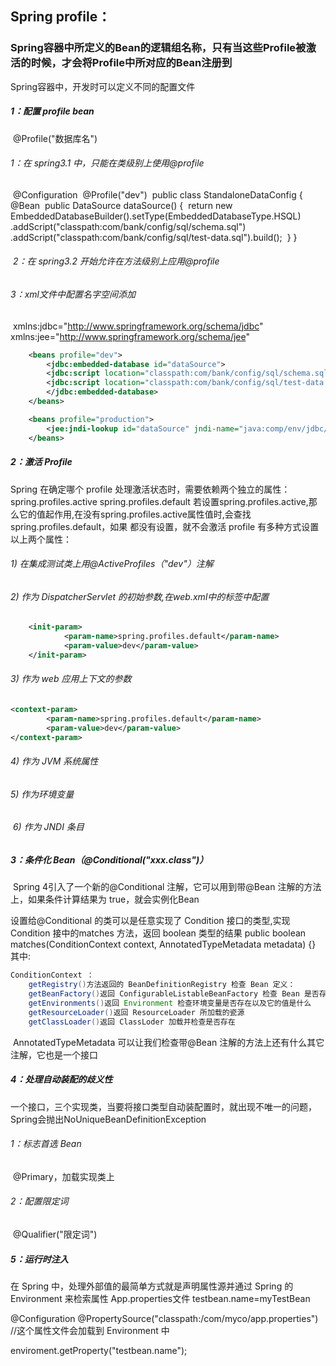 ## Spring profile：

### Spring容器中所定义的Bean的逻辑组名称，只有当这些Profile被激活的时候，才会将Profile中所对应的Bean注册到

Spring容器中，开发时可以定义不同的配置文件

##### 1：配置 profile bean

​	@Profile("数据库名")

###### 		1：在 spring3.1  中，只能在类级别上使用@profile

​			@Configuration
​			@Profile("dev")
​			public class StandaloneDataConfig 
​			{
​				@Bean
​				public DataSource dataSource() {
​				return new EmbeddedDatabaseBuilder().setType(EmbeddedDatabaseType.HSQL)
​					.addScript("classpath:com/bank/config/sql/schema.sql")
​					.addScript("classpath:com/bank/config/sql/test-data.sql").build();
​				}
​			}

###### ​	2：在 spring3.2  开始允许在方法级别上应用@profile

###### 	3：xml文件中配置名字空间添加

​			xmlns:jdbc="http://www.springframework.org/schema/jdbc"
​			xmlns:jee="http://www.springframework.org/schema/jee"
​	

```xml
	<beans profile="dev">
		<jdbc:embedded-database id="dataSource">
		<jdbc:script location="classpath:com/bank/config/sql/schema.sql"/>
		<jdbc:script location="classpath:com/bank/config/sql/test-data.sql"/>
		</jdbc:embedded-database>
	</beans>

	<beans profile="production">
		<jee:jndi-lookup id="dataSource" jndi-name="java:comp/env/jdbc/datasource"/>
	</beans>
```

##### 2：激活 Profile

Spring 在确定哪个 profile 处理激活状态时，需要依赖两个独立的属性：
	spring.profiles.active
	spring.profiles.default
若设置spring.profiles.active,那么它的值起作用,在没有spring.profiles.active属性值时,会查找 spring.profiles.default，如果
都没有设置，就不会激活 profile
	有多种方式设置以上两个属性：

###### 		1) 在集成测试类上用@ActiveProfiles（"dev"）注解

###### 		2) 作为 DispatcherServlet 的初始参数,在web.xml中的<servlet>标签中配置

```xml
	<init-param>
			<param-name>spring.profiles.default</param-name>
			<param-value>dev</param-value>
	</init-param>
```

###### 		3) 作为 web 应用上下文的参数

```xml
<context-param>
		<param-name>spring.profiles.default</param-name>
		<param-value>dev</param-value>
</context-param>
```

###### 		4) 作为 JVM 系统属性

###### 		5) 作为环境变量

###### ​		6) 作为 JNDI 条目

##### 3：条件化 Bean（@Conditional("xxx.class")）

​	Spring 4引入了一个新的@Conditional 注解，它可以用到带@Bean 注解的方法上，如果条件计算结果为 true，就会实例化Bean

设置给@Conditional 的类可以是任意实现了 Condition 接口的类型,实现 Condition 接中的matches 方法，返回 boolean 类型的结果
	public boolean matches(ConditionContext context, AnnotatedTypeMetadata metadata) {}
	其中:

```java
ConditionContext ：
	getRegistry()方法返回的 BeanDefinitionRegistry 检查 Bean 定义：
	getBeanFactory()返回 ConfigurableListableBeanFactory 检查 Bean 是否存在
	getEnvironments()返回 Environment 检查环境变量是否存在以及它的值是什么
	getResourceLoader()返回 ResourceLoader 所加载的瓷源
	getClassLoader()返回 ClassLoder 加载并检查是否存在	
```

​	AnnotatedTypeMetadata 可以让我们检查带@Bean 注解的方法上还有什么其它注解，它也是一个接口



##### 4：处理自动装配的歧义性

​    一个接口，三个实现类，当要将接口类型自动装配置时，就出现不唯一的问题，Spring会抛出NoUniqueBeanDefinitionException	

###### 	1：标志首选 Bean	

​		@Primary，加载实现类上

###### 	2：配置限定词

​		@Qualifier("限定词")

##### 5：运行时注入

在 Spring 中，处理外部值的最简单方式就是声明属性源并通过 Spring 的 Environment 来检索属性
		App.properties文件
		testbean.name=myTestBean

@Configuration
@PropertySource("classpath:/com/myco/app.properties") //这个属性文件会加载到 Environment 中

enviroment.getProperty("testbean.name");




